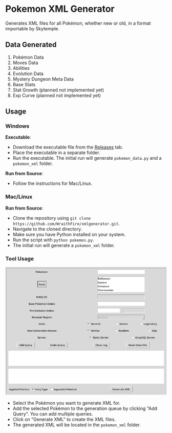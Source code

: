 # Pokemon XML Generator

Generates XML files for all Pokémon, whether new or old, in a format importable by Skytemple.

## Data Generated

1. Pokémon Data
2. Moves Data
3. Abilities
4. Evolution Data
5. Mystery Dungeon Meta Data
6. Base Stats
7. Stat Growth (planned not implemented yet)
8. Exp Curve (planned not implemented yet)

## Usage

### Windows

**Executable**:

-   Download the executable file from the [Releases](https://github.com/WraithFire/xmlgenerator/releases) tab.
-   Place the executable in a separate folder.
-   Run the executable. The initial run will generate `pokemon_data.py` and a `pokemon_xml` folder.

**Run from Source**:

-   Follow the instructions for Mac/Linux.

### Mac/Linux

**Run from Source**:

-   Clone the repository using `git clone https://github.com/WraithFire/xmlgenerator.git`.
-   Navigate to the cloned directory.
-   Make sure you have Python installed on your system.
-   Run the script with `python pokemon.py`.
-   The initial run will generate a `pokemon_xml` folder.

### Tool Usage

![XML Generator](references/screenshot.png)

-   Select the Pokémon you want to generate XML for.
-   Add the selected Pokémon to the generation queue by clicking "Add Query". You can add multiple queries.
-   Click on "Generate XML" to create the XML files.
-   The generated XML will be located in the `pokemon_xml` folder.
